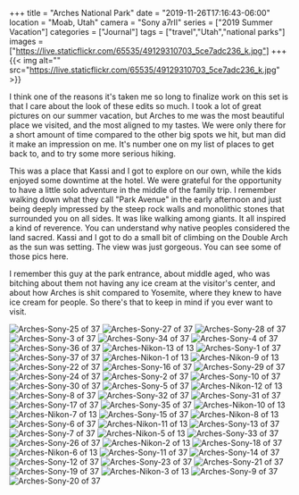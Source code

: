 +++
title = "Arches National Park"
date = "2019-11-26T17:16:43-06:00"
location = "Moab, Utah"
camera = "Sony a7rII"
series = ["2019 Summer Vacation"]
categories = ["Journal"]
tags = ["travel","Utah","national parks"]
images = ["https://live.staticflickr.com/65535/49129310703_5ce7adc236_k.jpg"]
+++
{{< img alt="" src="https://live.staticflickr.com/65535/49129310703_5ce7adc236_k.jpg" >}}
<!--more-->

I think one of the reasons it's taken me so long to finalize work on this set is that I care about the look of these edits so much. I took a lot of great pictures on our summer vacation, but Arches to me was the most beautiful place we visited, and the most aligned to my tastes. We were only there for a short amount of time compared to the other big spots we hit, but man did it make an impression on me. It's number one on my list of places to get back to, and to try some more serious hiking. 

This was a place that Kassi and I got to explore on our own, while the kids enjoyed some downtime at the hotel. We were grateful for the opportunity to have a little solo adventure in the middle of the family trip. I remember walking down what they call "Park Avenue" in the early afternoon and just being deeply impressed by the steep rock walls and monolithic stones that surrounded you on all sides. It was like walking among giants. It all inspired a kind of reverence. You can understand why native peoples considered the land sacred. Kassi and I got to do a small bit of climbing on the Double Arch as the sun was setting. The view was just gorgeous. You can see some of those pics here.

I remember this guy at the park entrance, about middle aged, who was bitching about them not having any ice cream at the visitor's center, and about how Arches is shit compared to Yosemite, where they knew to have ice cream for people. So there's that to keep in mind if you ever want to visit.

<div id="gallery">
		<img alt="Arches-Sony-25 of 37" src="https://live.staticflickr.com/65535/49129987137_92716a9fa1.jpg"
			data-image="https://live.staticflickr.com/65535/49129987137_4c7d565c69_k.jpg">
		<img alt="Arches-Sony-27 of 37" src="https://live.staticflickr.com/65535/49129985322_55b00afed0.jpg"
			data-image="https://live.staticflickr.com/65535/49129985322_ad0e5ba5c1_k.jpg">
		<img alt="Arches-Sony-28 of 37" src="https://live.staticflickr.com/65535/49129802861_35d147617d.jpg"
			data-image="https://live.staticflickr.com/65535/49129802861_f1d986f4dd_k.jpg">
		<img alt="Arches-Sony-3 of 37" src="https://live.staticflickr.com/65535/49129803141_6f69204c35.jpg"
			data-image="https://live.staticflickr.com/65535/49129803141_ba6b8316aa_k.jpg">
		<img alt="Arches-Sony-34 of 37" src="https://live.staticflickr.com/65535/49129800701_aca7d72e1a.jpg"
			data-image="https://live.staticflickr.com/65535/49129800701_32d9408f57_k.jpg">
		<img alt="Arches-Sony-4 of 37" src="https://live.staticflickr.com/65535/49129311738_17cf3ed08e.jpg"
			data-image="https://live.staticflickr.com/65535/49129311738_8615adcadf_k.jpg">
		<img alt="Arches-Sony-36 of 37" src="https://live.staticflickr.com/65535/49129312068_ba922754b3.jpg"
			data-image="https://live.staticflickr.com/65535/49129312068_021fb656be_k.jpg">
		<img alt="Arches-Nikon-13 of 13" src="https://live.staticflickr.com/65535/49129324118_2e7a52462e.jpg"
			data-image="https://live.staticflickr.com/65535/49129324118_41b92c5b1f_k.jpg">
		<img alt="Arches-Sony-1 of 37" src="https://live.staticflickr.com/65535/49129985982_53cc8916a7.jpg"
			data-image="https://live.staticflickr.com/65535/49129985982_83da47feb6_k.jpg">
		<img alt="Arches-Sony-37 of 37" src="https://live.staticflickr.com/65535/49129987372_02b821e83f.jpg"
			data-image="https://live.staticflickr.com/65535/49129987372_113cb9faa0_k.jpg">
		<img alt="Arches-Nikon-1 of 13" src="https://live.staticflickr.com/65535/49129814006_ff17303952.jpg"
			data-image="https://live.staticflickr.com/65535/49129814006_7a428877bf_k.jpg">
		<img alt="Arches-Nikon-9 of 13" src="https://live.staticflickr.com/65535/49129813671_0c381a664d.jpg"
			data-image="https://live.staticflickr.com/65535/49129813671_09e56450e6_k.jpg">
		<img alt="Arches-Sony-22 of 37" src="https://live.staticflickr.com/65535/49129311953_2a43a70d9c.jpg"
			data-image="https://live.staticflickr.com/65535/49129311953_2e1826b2c3_k.jpg">
		<img alt="Arches-Sony-16 of 37" src="https://live.staticflickr.com/65535/49129987422_71898071e6.jpg"
			data-image="https://live.staticflickr.com/65535/49129987422_bcbb72f175_k.jpg">
		<img alt="Arches-Sony-29 of 37" src="https://live.staticflickr.com/65535/49129802206_d0d9d591b7.jpg"
			data-image="https://live.staticflickr.com/65535/49129802206_f083864868_k.jpg">
		<img alt="Arches-Sony-24 of 37" src="https://live.staticflickr.com/65535/49129311543_ce93033dea.jpg"
			data-image="https://live.staticflickr.com/65535/49129311543_43d79ac0ec_k.jpg">
		<img alt="Arches-Sony-2 of 37" src="https://live.staticflickr.com/65535/49129312213_93b5184865.jpg"
			data-image="https://live.staticflickr.com/65535/49129312213_d7194628d0_k.jpg">
		<img alt="Arches-Sony-10 of 37" src="https://live.staticflickr.com/65535/49129312283_a5f9be64f8.jpg"
			data-image="https://live.staticflickr.com/65535/49129312283_83b364e2e2_k.jpg">
		<img alt="Arches-Sony-30 of 37" src="https://live.staticflickr.com/65535/49129986262_a01eb64af6.jpg"
			data-image="https://live.staticflickr.com/65535/49129986262_900485f014_k.jpg">
		<img alt="Arches-Sony-5 of 37" src="https://live.staticflickr.com/65535/49129987212_fe6b9cfc85.jpg"
			data-image="https://live.staticflickr.com/65535/49129987212_de13a4238e_k.jpg">
		<img alt="Arches-Nikon-12 of 13" src="https://live.staticflickr.com/65535/49129323648_d144b71887.jpg"
			data-image="https://live.staticflickr.com/65535/49129323648_5f96eee030_k.jpg">
		<img alt="Arches-Sony-8 of 37" src="https://live.staticflickr.com/65535/49129312493_2353e7369c.jpg"
			data-image="https://live.staticflickr.com/65535/49129312493_68da516370_k.jpg">
		<img alt="Arches-Sony-32 of 37" src="https://live.staticflickr.com/65535/49129800281_26c0fd45ce.jpg"
			data-image="https://live.staticflickr.com/65535/49129800281_6692dca758_k.jpg">
		<img alt="Arches-Sony-31 of 37" src="https://live.staticflickr.com/65535/49129802656_80ab7f9120.jpg"
			data-image="https://live.staticflickr.com/65535/49129802656_1863510e50_k.jpg">
		<img alt="Arches-Sony-17 of 37" src="https://live.staticflickr.com/65535/49129802396_cb36411466.jpg"
			data-image="https://live.staticflickr.com/65535/49129802396_bdfaaa4fb7_k.jpg">
		<img alt="Arches-Sony-35 of 37" src="https://live.staticflickr.com/65535/49129801476_bf3bbc5045.jpg"
			data-image="https://live.staticflickr.com/65535/49129801476_8ddfe21d36_k.jpg">
		<img alt="Arches-Nikon-10 of 13" src="https://live.staticflickr.com/65535/49129998072_846f363a1a.jpg"
			data-image="https://live.staticflickr.com/65535/49129998072_4ec5a7c3cd_k.jpg">
		<img alt="Arches-Nikon-7 of 13" src="https://live.staticflickr.com/65535/49129998902_1737c402f9.jpg"
			data-image="https://live.staticflickr.com/65535/49129998902_8f8413ace2_k.jpg">
		<img alt="Arches-Sony-15 of 37" src="https://live.staticflickr.com/65535/49129310293_0f6747fc6a.jpg"
			data-image="https://live.staticflickr.com/65535/49129310293_ac66efa05a_k.jpg">
		<img alt="Arches-Nikon-8 of 13" src="https://live.staticflickr.com/65535/49129324283_cc16db1c67.jpg"
			data-image="https://live.staticflickr.com/65535/49129324283_90ae581b7f_k.jpg">
		<img alt="Arches-Sony-6 of 37" src="https://live.staticflickr.com/65535/49129800421_847e2fe0c9.jpg"
			data-image="https://live.staticflickr.com/65535/49129800421_a8a6e71be4_k.jpg">
		<img alt="Arches-Nikon-11 of 13" src="https://live.staticflickr.com/65535/49129323878_8d5184bf35.jpg"
			data-image="https://live.staticflickr.com/65535/49129323878_b5af37561a_k.jpg">
		<img alt="Arches-Sony-13 of 37" src="https://live.staticflickr.com/65535/49129310108_12d98c75a0.jpg"
			data-image="https://live.staticflickr.com/65535/49129310108_48b3fd3896_k.jpg">
		<img alt="Arches-Sony-7 of 37" src="https://live.staticflickr.com/65535/49129985452_d9d50ee032.jpg"
			data-image="https://live.staticflickr.com/65535/49129985452_3cb692db91_k.jpg">
		<img alt="Arches-Nikon-5 of 13" src="https://live.staticflickr.com/65535/49129814576_2a1b97e69a.jpg"
			data-image="https://live.staticflickr.com/65535/49129814576_908a6273c0_k.jpg">
		<img alt="Arches-Sony-33 of 37" src="https://live.staticflickr.com/65535/49129310703_44b8d7db9d.jpg"
			data-image="https://live.staticflickr.com/65535/49129310703_5ce7adc236_k.jpg">
		<img alt="Arches-Sony-26 of 37" src="https://live.staticflickr.com/65535/49129984242_927f5acebe.jpg"
			data-image="https://live.staticflickr.com/65535/49129984242_554eb5aace_k.jpg">
		<img alt="Arches-Nikon-2 of 13" src="https://live.staticflickr.com/65535/49129998717_ba543119fb.jpg"
			data-image="https://live.staticflickr.com/65535/49129998717_956f32bfb7_k.jpg">
		<img alt="Arches-Sony-18 of 37" src="https://live.staticflickr.com/65535/49129984897_c227a46676.jpg"
			data-image="https://live.staticflickr.com/65535/49129984897_6e95256370_k.jpg">
		<img alt="Arches-Nikon-6 of 13" src="https://live.staticflickr.com/65535/49129997922_511fa63240.jpg"
			data-image="https://live.staticflickr.com/65535/49129997922_4280c0efa9_k.jpg">
		<img alt="Arches-Sony-11 of 37" src="https://live.staticflickr.com/65535/49129986012_d6ec97a63b.jpg"
			data-image="https://live.staticflickr.com/65535/49129986012_d9d5636747_k.jpg">
		<img alt="Arches-Sony-14 of 37" src="https://live.staticflickr.com/65535/49129985582_a9568013e7.jpg"
			data-image="https://live.staticflickr.com/65535/49129985582_a5d1faa213_k.jpg">
		<img alt="Arches-Sony-12 of 37" src="https://live.staticflickr.com/65535/49129985397_5f78e0a585.jpg"
			data-image="https://live.staticflickr.com/65535/49129985397_2b5b5353ad_k.jpg">
		<img alt="Arches-Sony-23 of 37" src="https://live.staticflickr.com/65535/49129984337_b978e6e509.jpg"
			data-image="https://live.staticflickr.com/65535/49129984337_d39dce7c63_k.jpg">
		<img alt="Arches-Sony-21 of 37" src="https://live.staticflickr.com/65535/49129801551_c0973c852d.jpg"
			data-image="https://live.staticflickr.com/65535/49129801551_0d41c2c6f7_k.jpg">
		<img alt="Arches-Sony-19 of 37" src="https://live.staticflickr.com/65535/49129985877_c9dda5f6fb.jpg"
			data-image="https://live.staticflickr.com/65535/49129985877_d8fc31f16a_k.jpg">
		<img alt="Arches-Nikon-3 of 13" src="https://live.staticflickr.com/65535/49129813346_ede2de6c16.jpg"
			data-image="https://live.staticflickr.com/65535/49129813346_c8c3a8b91f_k.jpg">
		<img alt="Arches-Sony-9 of 37" src="https://live.staticflickr.com/65535/49129801871_1969139c07.jpg"
			data-image="https://live.staticflickr.com/65535/49129801871_7135dc084d_k.jpg">
		<img alt="Arches-Sony-20 of 37" src="https://live.staticflickr.com/65535/49129800606_ae0ffcfe3a.jpg"
			data-image="https://live.staticflickr.com/65535/49129800606_a7d4323e55_k.jpg">
</div>

<script type="text/javascript">
	jQuery(document).ready(function(){
		jQuery("#gallery").unitegallery({
			gallery_theme: "tiles",
			tiles_type: "nested"						
		});
	});
</script>
